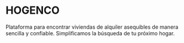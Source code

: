# HOGENCO
Plataforma para encontrar viviendas de alquiler asequibles de manera sencilla y confiable. Simplificamos la búsqueda de tu próximo hogar.
